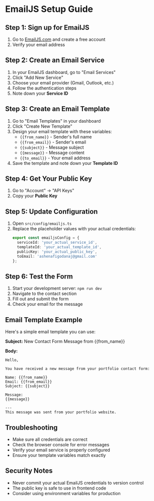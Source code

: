 # EmailJS Setup Guide

## Step 1: Sign up for EmailJS
1. Go to [EmailJS.com](https://www.emailjs.com/) and create a free account
2. Verify your email address

## Step 2: Create an Email Service
1. In your EmailJS dashboard, go to "Email Services"
2. Click "Add New Service"
3. Choose your email provider (Gmail, Outlook, etc.)
4. Follow the authentication steps
5. Note down your **Service ID**

## Step 3: Create an Email Template
1. Go to "Email Templates" in your dashboard
2. Click "Create New Template"
3. Design your email template with these variables:
   - `{{from_name}}` - Sender's full name
   - `{{from_email}}` - Sender's email
   - `{{subject}}` - Message subject
   - `{{message}}` - Message content
   - `{{to_email}}` - Your email address
4. Save the template and note down your **Template ID**

## Step 4: Get Your Public Key
1. Go to "Account" → "API Keys"
2. Copy your **Public Key**

## Step 5: Update Configuration
1. Open `src/config/emailjs.ts`
2. Replace the placeholder values with your actual credentials:
   ```typescript
   export const emailjsConfig = {
     serviceId: 'your_actual_service_id',
     templateId: 'your_actual_template_id',
     publicKey: 'your_actual_public_key',
     toEmail: 'ashenafigodanaj@gmail.com'
   };
   ```

## Step 6: Test the Form
1. Start your development server: `npm run dev`
2. Navigate to the contact section
3. Fill out and submit the form
4. Check your email for the message

## Email Template Example
Here's a simple email template you can use:

**Subject:** New Contact Form Message from {{from_name}}

**Body:**
```
Hello,

You have received a new message from your portfolio contact form:

Name: {{from_name}}
Email: {{from_email}}
Subject: {{subject}}

Message:
{{message}}

---
This message was sent from your portfolio website.
```

## Troubleshooting
- Make sure all credentials are correct
- Check the browser console for error messages
- Verify your email service is properly configured
- Ensure your template variables match exactly

## Security Notes
- Never commit your actual EmailJS credentials to version control
- The public key is safe to use in frontend code
- Consider using environment variables for production

